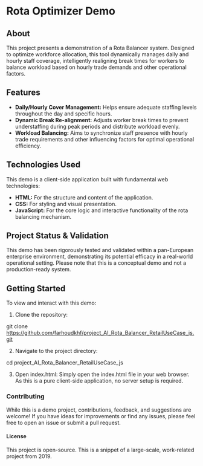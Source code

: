 # Rota Optimizer Demo
## About
This project presents a demonstration of a Rota Balancer system. Designed to optimize workforce allocation, this tool dynamically manages daily and hourly staff coverage, intelligently realigning break times for workers to balance workload based on hourly trade demands and other operational factors.

## Features
* **Daily/Hourly Cover Management:** Helps ensure adequate staffing levels throughout the day and specific hours.
* **Dynamic Break Re-alignment:** Adjusts worker break times to prevent understaffing during peak periods and distribute workload evenly.
* **Workload Balancing:** Aims to synchronize staff presence with hourly trade requirements and other influencing factors for optimal operational efficiency.

## Technologies Used
This demo is a client-side application built with fundamental web technologies:
* **HTML:** For the structure and content of the application.
* **CSS:** For styling and visual presentation.
* **JavaScript:** For the core logic and interactive functionality of the rota balancing mechanism.

## Project Status & Validation
This demo has been rigorously tested and validated within a pan-European enterprise environment, demonstrating its potential efficacy in a real-world operational setting. Please note that this is a conceptual demo and not a production-ready system.

## Getting Started
To view and interact with this demo:

1. Clone the repository:

git clone https://github.com/farhoudkhf/project_AI_Rota_Balancer_RetailUseCase_js.git

2. Navigate to the project directory:

cd project_AI_Rota_Balancer_RetailUseCase_js

3. Open index.html: Simply open the index.html file in your web browser. As this is a pure client-side application, no server setup is required.


### Contributing
While this is a demo project, contributions, feedback, and suggestions are welcome! If you have ideas for improvements or find any issues, please feel free to open an issue or submit a pull request.

#### License
This project is open-source. This is a snippet of a large-scale, work-related project from 2019.
